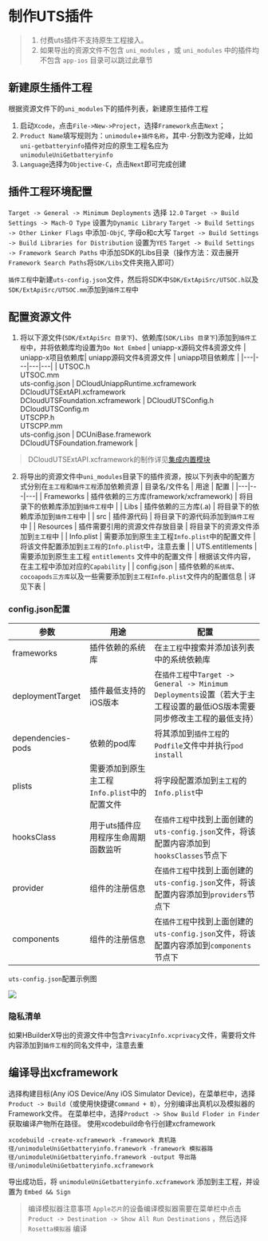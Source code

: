 # 制作UTS插件
> 1. 付费uts插件不支持原生工程接入。
> 2. 如果导出的资源文件不包含 `uni_modules` ，或 `uni_modules` 中的插件均不包含 `app-ios` 目录可以跳过此章节

## 新建原生插件工程
根据资源文件下的`uni_modules`下的插件列表，新建原生插件工程
1. 启动`Xcode`，点击`File->New->Project`，选择`Framework`点击`Next`；
2. `Product Name`填写规则为：`unimodule`+`插件名称`，其中`-`分割改为驼峰，比如`uni-getbatteryinfo`插件对应的原生工程名应为`unimoduleUniGetbatteryinfo`
3. `Language`选择为`Objective-C`，点击`Next`即可完成创建

## 插件工程环境配置
 `Target -> General -> Minimum Deployments` 选择 `12.0`
 `Target -> Build Settings -> Mach-O Type` 设置为`Dynamic Library`
 `Target -> Build Settings -> Other Linker Flags` 中添加`-ObjC`, 字母o和c大写
 `Target -> Build Settings -> Build Libraries for Distribution` 设置为`YES`
 `Target -> Build Settings -> Framework Search Paths` 中添加SDK的Libs目录（操作方法：双击展开`Framework Search Paths`将`SDK/Libs`文件夹拖入即可）

`插件工程`中新建`uts-config.json`文件，然后将SDK中`SDK/ExtApiSrc/UTSOC.h`以及`SDK/ExtApiSrc/UTSOC.mm`添加到`插件工程`中

## 配置资源文件
1. 将以下源文件(`SDK/ExtApiSrc 目录下`)、依赖库(`SDK/Libs 目录下`)添加到`插件工程`中，并将依赖库均设置为`Do Not Embed`
    | uniapp-x源码文件&资源文件 | uniapp-x项目依赖库| uniapp源码文件&资源文件  | uniapp项目依赖库 |
    |---|---|---|---|
    | UTSOC.h <br> UTSOC.mm <br> uts-config.json | DCloudUniappRuntime.xcframework <br> DCloudUTSExtAPI.xcframework <br> DCloudUTSFoundation.xcframework | DCloudUTSConfig.h <br> DCloudUTSConfig.m <br> UTSCPP.h <br> UTSCPP.mm <br> uts-config.json | DCUniBase.framework <br> DCloudUTSFoundation.framework  |

> DCloudUTSExtAPI.xcframework的制作详见[集成内置模块](../modules/ios/modules.md)


2. 将导出的资源文件中`uni_modules`目录下的插件资源，按以下列表中的配置方式分别在`主工程`和`插件工程`添加依赖资源
    | 目录名/文件名 | 	用途 | 配置 |
    |---|---|---|
    | Frameworks | 插件依赖的三方库(framework/xcframework) | 将目录下的依赖库添加到`插件工程`中 |
    | Libs | 插件依赖的三方库(.a) | 将目录下的依赖库添加到`插件工程`中 |
    | src | 插件源代码 | 将目录下的源代码添加到`插件工程`中 |
    | Resources | 插件需要引用的资源文件存放目录 | 将目录下的资源文件添加到`主工程`中 |
    | Info.plist | 需要添加到原生主工程`Info.plist`中的配置文件 | 将该文件配置添加到`主工程`的`Info.plist`中，注意去重 |
    | UTS.entitlements | 需要添加到原生主工程 `entitlements` 文件中的配置文件 | 根据该文件内容，在主工程中添加对应的`Capability` |
    | config.json | 插件依赖的`系统库`、`cocoapods三方库`以及一些需要添加到`主工程Info.plist`文件内的配置信息 | 详见下表 |

### config.json配置

| 参数 | 	用途 | 配置 |
|---|---|---|
| frameworks | 插件依赖的系统库 | 在`主工程`中搜索并添加该列表中的系统依赖库 |
| deploymentTarget | 插件最低支持的iOS版本 | 在`插件工程`中`Target -> General -> Minimum Deployments`设置（若大于主工程设置的最低iOS版本需要同步修改主工程的最低支持） |
| dependencies-pods | 依赖的pod库 | 将其添加到`插件工程`的`Podfile`文件中并执行`pod install` |
| plists | 需要添加到原生主工程`Info.plist`中的配置文件 | 将字段配置添加到`主工程`的`Info.plist`中 |
| hooksClass | 用于uts插件应用程序生命周期函数监听 | 在`插件工程`中找到上面创建的`uts-config.json`文件，将该配置内容添加到`hooksClasses`节点下 |
| provider | 组件的注册信息 | 在`插件工程`中找到上面创建的`uts-config.json`文件，将该配置内容添加到`providers`节点下 |
| components | 组件的注册信息 | 在`插件工程`中找到上面创建的`uts-config.json`文件，将该配置内容添加到`components`节点下 |

`uts-config.json`配置示例图   

![](https://web-ext-storage.dcloud.net.cn/native/doc/iOS/utsconfig.png)


### 隐私清单
如果HBuilderX导出的资源文件中包含`PrivacyInfo.xcprivacy`文件，需要将文件内容添加到`插件工程`的同名文件中，注意去重

## 编译导出xcframework
选择构建目标(Any iOS Device/Any iOS Simulator Device)，在菜单栏中，选择`Product -> Build`（或使用快捷键`Command + B`），分别编译出真机以及模拟器的Framework文件。
在菜单栏中，选择`Product -> Show Build Floder in Finder` 获取编译产物所在路径。
使用xcodebuild命令行创建xcframework
```
xcodebuild -create-xcframework -framework 真机路径/unimoduleUniGetbatteryinfo.framework -framework 模拟器路径/unimoduleUniGetbatteryinfo.framework -output 导出路径/unimoduleUniGetbatteryinfo.xcframework
```
导出成功后，将 `unimoduleUniGetbatteryinfo.xcframework` 添加到主工程，并设置为 `Embed && Sign` 

> 编译模拟器注意事项
> `Apple芯片`的设备编译模拟器需要在菜单栏中点击 `Product -> Destination -> Show All Run Destinations` ，然后选择 `Rosetta模拟器` 编译
